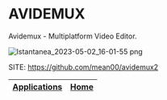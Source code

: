 # AVIDEMUX

 Avidemux - Multiplatform Video Editor.
 
 ![Istantanea_2023-05-02_16-01-55 png](https://user-images.githubusercontent.com/88724353/235691024-7d2939aa-d6a1-4850-b2f5-687818899ac3.jpg)

 SITE: https://github.com/mean00/avidemux2

 | [Applications](https://portable-linux-apps.github.io/apps.html) | [Home](https://portable-linux-apps.github.io)
 | --- | --- |
